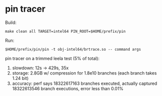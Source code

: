 # pin tracer

Build:

```shell
make clean all TARGET=intel64 PIN_ROOT=$HOME/prefix/pin
```

Run:

```shell
$HOME/prefix/pin/pin -t obj-intel64/brtrace.so -- command args
```

pin tracer on a trimmed leela test (5% of total):

1. slowdown: 12s -> 429s, 35x
2. storage: 2.8GB w/ compression for 1.8e10 branches (each branch takes 1.24 bit)
3. accuracy: perf says 18322617163 branches executed, actually captured 18322613546 branch executions, error less than 0.01%

